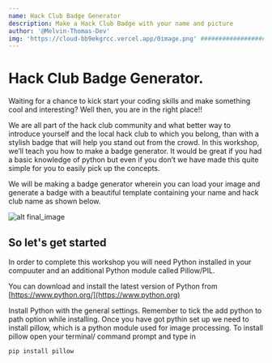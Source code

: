 ```yaml
---
name: Hack Club Badge Generator
description: Make a Hack Club Badge with your name and picture
author: '@Melvin-Thomas-Dev'
img: 'https://cloud-bb9ekgrcc.vercel.app/0image.png' ################################ TODO ###############################################
---
```


# Hack Club Badge Generator.

Waiting for a chance to kick start your coding skills and make something cool and interesting?  Well then, you are in the right place!! 

We are all part of the hack club community and what better way to introduce yourself and the local hack club to which you belong, than with a stylish badge that will help you stand out from the crowd. In this workshop, we’ll teach you how to make a badge generator. It would be great if you had a basic knowledge of python but even if you don’t we have made this quite simple for you to easily pick up the concepts.

We will be making a badge generator wherein you can load your image and generate a badge with a beautiful template containing your name and hack club name as shown below.

![alt final_image](https://cloud-2s7kfdv88.vercel.app/0john_doe_badge.png)

## So let's get started
In order to complete this workshop you will need Python installed in your compuuter and an additional Python module called Pillow/PIL.

You can download and install the latest version of Python from [https://www.python.org/](https://www.python.org)

Install Python with the general settings. Remember to  tick the add python to path option while installing.
Once you have got pythin set up we need to install pillow, which is a python module used for image processing.
To install pillow open your terminal/ command prompt and type in 
```
pip install pillow
```

